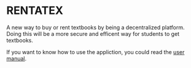 # RENTATEX
 
A new way to buy or rent textbooks by being a decentralized platform. Doing this will be a more secure and efficent way for students to get textbooks. 

If you want to know how to use the appliction, you could read the [user manual](RentaTex_User_Manual.pdf). 
